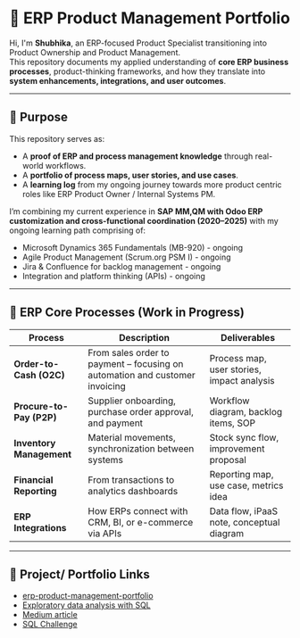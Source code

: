 # 🧩 ERP Product Management Portfolio

Hi, I'm **Shubhika**, an ERP-focused Product Specialist transitioning into Product Ownership and Product Management.  
This repository documents my applied understanding of **core ERP business processes**, product-thinking frameworks, and how they translate into **system enhancements, integrations, and user outcomes**.

---

## 🎯 Purpose

This repository serves as:
- A **proof of ERP and process management knowledge** through real-world workflows.
- A **portfolio of process maps, user stories, and use cases**.
- A **learning log** from my ongoing journey towards more product centric roles like ERP Product Owner / Internal Systems PM.

I’m combining my current experience in **SAP MM,QM with Odoo ERP customization and cross-functional coordination (2020–2025)** with my ongoing learning path comprising of:
- Microsoft Dynamics 365 Fundamentals (MB-920) - ongoing
- Agile Product Management (Scrum.org PSM I) - ongoing
- Jira & Confluence for backlog management - ongoing
- Integration and platform thinking (APIs) - ongoing

---

## 🧱 ERP Core Processes (Work in Progress)

| Process | Description | Deliverables |
|----------|--------------|---------------|
| **Order-to-Cash (O2C)** | From sales order to payment – focusing on automation and customer invoicing | Process map, user stories, impact analysis |
| **Procure-to-Pay (P2P)** | Supplier onboarding, purchase order approval, and payment | Workflow diagram, backlog items, SOP |
| **Inventory Management** | Material movements, synchronization between systems | Stock sync flow, improvement proposal |
| **Financial Reporting** | From transactions to analytics dashboards | Reporting map, use case, metrics idea |
| **ERP Integrations** | How ERPs connect with CRM, BI, or e-commerce via APIs | Data flow, iPaaS note, conceptual diagram |

---

## 📂 Project/ Portfolio Links
* [erp-product-management-portfolio]()
* [Exploratory data analysis with SQL](https://github.com/datatoolbelt/cleaning-exploratory-sql/blob/d612db31e60757b1906165b444076843c3d1a885/README.md)
* [Medium article](https://medium.com/@datatoolbelt/data-cleaning-and-eda-with-sql-4e70e84ef3b2)
* [SQL Challenge](https://github.com/datatoolbelt/SQL-Challenge/blob/f7052024272c58e69cfeee0848c8e58031b7e113/README.md)
